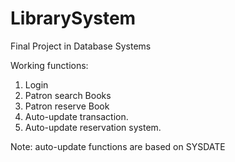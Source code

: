 # LibrarySystem
Final Project in Database Systems

Working functions:
1. Login
2. Patron search Books
3. Patron reserve Book
4. Auto-update transaction.
5. Auto-update reservation system.

Note: auto-update functions are based on SYSDATE
